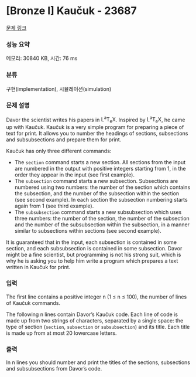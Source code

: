 # [Bronze I] Kaučuk - 23687 

[문제 링크](https://www.acmicpc.net/problem/23687) 

### 성능 요약

메모리: 30840 KB, 시간: 76 ms

### 분류

구현(implementation), 시뮬레이션(simulation)

### 문제 설명

<p>Davor the scientist writes his papers in <span class="latex">L<sup>a</sup>T<sub>e</sub>X</span>. Inspired by <span class="latex">L<sup>a</sup>T<sub>e</sub>X</span>, he came up with Kaučuk. Kaučuk is a very simple program for preparing a piece of text for print. It allows you to number the headings of sections, subsections and subsubsections and prepare them for print.</p>

<p>Kaučuk has only three different commands:</p>

<ul>
	<li>The <code>section</code> command starts a new section. All sections from the input are numbered in the output with positive integers starting from 1, in the order they appear in the input (see first example).</li>
	<li>The <code>subsection</code> command starts a new subsection. Subsections are numbered using two numbers: the number of the section which contains the subsection, and the number of the subsection within the section (see second example). In each section the subsection numbering starts again from 1 (see third example).</li>
	<li>The <code>subsubsection</code> command starts a new subsubsection which uses three numbers: the number of the section, the number of the subsection and the number of the subsubsection within the subsection, in a manner similar to subsections within sections (see second example).</li>
</ul>

<p>It is guaranteed that in the input, each subsection is contained in some section, and each subsubsection is contained in some subsection. Davor might be a fine scientist, but programming is not his strong suit, which is why he is asking you to help him write a program which prepares a text written in Kaučuk for print.</p>

### 입력 

 <p>The first line contains a positive integer n (1 ≤ n ≤ 100), the number of lines of Kaučuk commands.</p>

<p>The following n lines contain Davor’s Kaučuk code. Each line of code is made up from two strings of characters, separated by a single space: the type of section (<code>section</code>, <code>subsection</code> or <code>subsubsection</code>) and its title. Each title is made up from at most 20 lowercase letters.</p>

### 출력 

 <p>In n lines you should number and print the titles of the sections, subsections and subsubsections from Davor’s code.</p>

